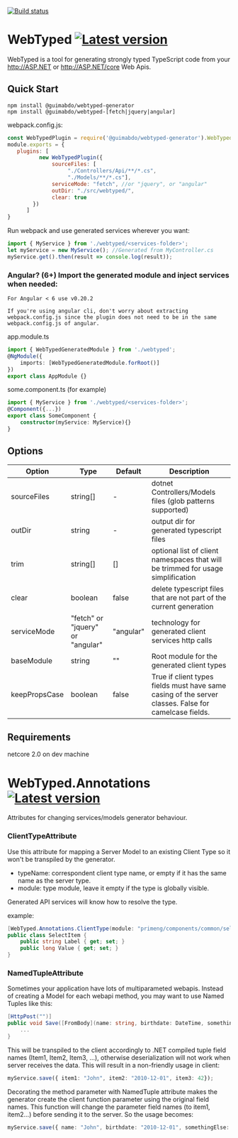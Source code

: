 [![Build status](https://ci.appveyor.com/api/projects/status/github/guimabdo/webtyped?svg=true)](https://ci.appveyor.com/project/guimabdo/webtyped)
# WebTyped [![Latest version](https://img.shields.io/npm/v/@guimabdo/webtyped-common.svg)](https://www.npmjs.com/search?q=@guimabdo/webtyped)

 WebTyped is a tool for generating strongly typed TypeScript code from your http://ASP.NET or http://ASP.NET/core Web Apis.

## Quick Start

```
npm install @guimabdo/webtyped-generator
npm install @guimabdo/webtyped-[fetch|jquery|angular]

```

webpack.config.js:

```javascript
const WebTypedPlugin = require('@guimabdo/webtyped-generator').WebTypedPlugin;
module.exports = {
   plugins: [
		  new WebTypedPlugin({
			  sourceFiles: [
				   "./Controllers/Api/**/*.cs",
				   "./Models/**/*.cs"],
			  serviceMode: "fetch", //or "jquery", or "angular"
			  outDir: "./src/webtyped/",
			  clear: true
		})
	  ]
}
```

Run webpack and use generated services wherever you want:

```typescript
import { MyService } from './webtyped/<services-folder>';
let myService = new MyService(); //Generated from MyController.cs
myService.get().then(result => console.log(result));
```

### Angular? (6+) Import the generated module and inject services when needed:
`For Angular < 6 use v0.20.2`

`If you're using angular cli, don't worry about extracting webpack.config.js since the plugin does not need to be in the same webpack.config.js of angular.`

app.module.ts

```typescript
import { WebTypedGeneratedModule } from './webtyped';
@NgModule({
	imports: [WebTypedGeneratedModule.forRoot()]
})
export class AppModule {}
```

some.component.ts (for example)
```typescript
import { MyService } from './webtyped/<services-folder>';
@Component({...})
export class SomeComponent {
	constructor(myService: MyService){}
}
```
## Options

| Option  | Type | Default | Description |
| ------------- | ------------- | ------------- | ------------- |
| sourceFiles  | string[]  | - | dotnet Controllers/Models files (glob patterns supported)
| outDir  | string  | - | output dir for generated typescript files
| trim | string[] | [] | optional list of client namespaces that will be trimmed for usage simplification
| clear | boolean | false | delete typescript files that are not part of the current generation
| serviceMode | "fetch" or "jquery" or "angular" | "angular" | technology for generated client services http calls
| baseModule | string | "" | Root module for the generated client types
| keepPropsCase | boolean | false | True if client types fields must have same casing of the server classes. False for camelcase fields.


## Requirements

netcore 2.0 on dev machine

# WebTyped.Annotations [![Latest version](https://img.shields.io/nuget/v/WebTyped.Annotations.svg)](https://www.nuget.org/packages/WebTyped.Annotations/)

Attributes for changing services/models generator behaviour.

### ClientTypeAttribute

Use this attribute for mapping a Server Model to an existing Client Type so it won't be transpiled by the generator. 
- typeName: correspondent client type name, or empty if it has the same name as the server type.
- module: type module, leave it empty if the type is globally visible.

Generated API services will know how to resolve the type.

example:
```C#
[WebTyped.Annotations.ClientType(module: "primeng/components/common/selectitem")]
public class SelectItem { 
    public string Label { get; set; }
    public long Value { get; set; }
}
```

### NamedTupleAttribute

Sometimes your application have lots of multiparameted webapis. Instead of creating a Model for each webapi method, you may want to use Named Tuples like this:

```C#
[HttpPost("")]
public void Save([FromBody](name: string, birthdate: DateTime, somethingElse: number) parameters) {[
    ...
}
```

This will be transpiled to the client accordingly to .NET compiled tuple field names (Item1, Item2, Item3, ...), otherwise deserialization will not work when server receives the data. This will result in a non-friendly usage in client:

```typescript
myService.save({ item1: "John", item2: "2010-12-01", item3: 42});
```

Decorating the method parameter with NamedTuple attribute makes the generator create the client function parameter using the original field names. This function will change the parameter field names (to item1, item2...) before sending it to the server. So the usage becomes:

```typescript
myService.save({ name: "John", birthdate: "2010-12-01", somethingElse: 42});
```

